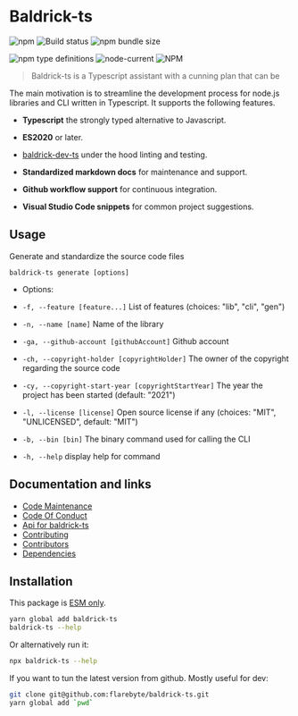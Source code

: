 # Baldrick-ts

![npm](https://img.shields.io/npm/v/baldrick-ts) ![Build
status](https://github.com/flarebyte/baldrick-ts/actions/workflows/main.yml/badge.svg)
![npm bundle size](https://img.shields.io/bundlephobia/min/baldrick-ts)

![npm type definitions](https://img.shields.io/npm/types/baldrick-ts)
![node-current](https://img.shields.io/node/v/baldrick-ts)
![NPM](https://img.shields.io/npm/l/baldrick-ts)

> Baldrick-ts is a Typescript assistant with a cunning plan that can be

The main motivation is to streamline the development process for node.js
libraries and CLI written in Typescript. It supports the following features.

-   **Typescript** the strongly typed alternative to Javascript.

-   **ES2020** or later.

-   [baldrick-dev-ts](https://github.com/flarebyte/baldrick-dev-ts) under
    the hood linting and testing.

-   **Standardized markdown docs** for maintenance and support.

-   **Github workflow support** for continuous integration.

-   **Visual Studio Code snippets** for common project suggestions.

## Usage

Generate and standardize the source code files

`baldrick-ts generate [options]`

-   Options:

-   `-f, --feature [feature...]` List of features (choices: "lib", "cli",
    "gen")

-   `-n, --name [name]` Name of the library

-   `-ga, --github-account [githubAccount]` Github account

-   `-ch, --copyright-holder [copyrightHolder]` The owner of the copyright
    regarding the source code

-   `-cy, --copyright-start-year [copyrightStartYear]` The year the project
    has been started (default: "2021")

-   `-l, --license [license]` Open source license if any (choices: "MIT",
    "UNLICENSED", default: "MIT")

-   `-b, --bin [bin]` The binary command used for calling the CLI

-   `-h, --help` display help for command

## Documentation and links

-   [Code Maintenance](MAINTENANCE.md)
-   [Code Of Conduct](CODE_OF_CONDUCT.md)
-   [Api for baldrick-ts](API.md)
-   [Contributing](CONTRIBUTING.md)
-   [Contributors](https://github.com/flarebyte/baldrick-ts/graphs/contributors)
-   [Dependencies](https://github.com/flarebyte/baldrick-ts/network/dependencies)

## Installation

This package is [ESM
only](https://blog.sindresorhus.com/get-ready-for-esm-aa53530b3f77).

```bash
yarn global add baldrick-ts
baldrick-ts --help
```

Or alternatively run it:

```bash
npx baldrick-ts --help
```

If you want to tun the latest version from github. Mostly useful for dev:

```bash
git clone git@github.com:flarebyte/baldrick-ts.git
yarn global add `pwd`
```
